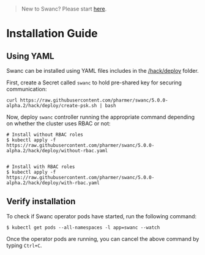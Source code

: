 > New to Swanc? Please start [here](/docs/tutorial.md).

# Installation Guide

## Using YAML
Swanc can be installed using YAML files includes in the [/hack/deploy](/hack/deploy) folder.

First, create a Secret called `swanc` to hold pre-shared key for securing communication:

```console
curl https://raw.githubusercontent.com/pharmer/swanc/5.0.0-alpha.2/hack/deploy/create-psk.sh | bash
```

Now, deploy `swanc` controller running the appropriate command depending on whether the cluster uses RBAC or not:

```console
# Install without RBAC roles
$ kubectl apply -f https://raw.githubusercontent.com/pharmer/swanc/5.0.0-alpha.2/hack/deploy/without-rbac.yaml


# Install with RBAC roles
$ kubectl apply -f https://raw.githubusercontent.com/pharmer/swanc/5.0.0-alpha.2/hack/deploy/with-rbac.yaml
```

## Verify installation
To check if Swanc operator pods have started, run the following command:
```console
$ kubectl get pods --all-namespaces -l app=swanc --watch
```

Once the operator pods are running, you can cancel the above command by typing `Ctrl+C`.
